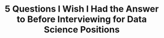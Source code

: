 ---
title: 5 Questions I Wish I Had the Answer to Before Interviewing for Data Science Positions
tags: [Data Science, Interview Questions, Machine Learning, Artificial Intelligence, Interview Tips]
style: border
color: success
description: Why interviewing for Data Science positions is like riding a roller-coaster.
external_url: https://medium.com/towards-artificial-intelligence/5-questions-i-wish-i-had-the-answer-to-before-interviewing-for-data-science-positions-e1a585240a07
---